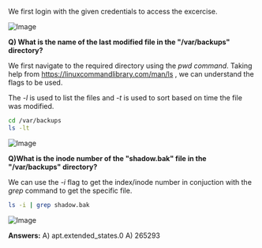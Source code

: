 We first login with the given credentials to access the excercise.

![Image](https://github.com/user-attachments/assets/4b2dfb93-288e-4738-999c-07fb335d4ac0)


**Q) What is the name of the last modified file in the "/var/backups" directory?** 

We first navigate to the required directory using the *pwd command*. Taking help from https://linuxcommandlibrary.com/man/ls , we can understand the flags to be used.

The *-l* is used to list the files and *-t* is used to sort based on time the file was modified.

```bash
cd /var/backups
ls -lt
```

![Image](https://github.com/user-attachments/assets/1b9badb4-fbf5-4c20-a279-b83305f26940)


**Q)What is the inode number of the "shadow.bak" file in the "/var/backups" directory?**

We can use the *-i* flag to get the index/inode number in conjuction with the *grep* command to get the specific file.

```bash
ls -i | grep shadow.bak
```

![Image](https://github.com/user-attachments/assets/2f34fa45-500f-4e03-8c93-b22c06057ab6)

**Answers:**
A) apt.extended_states.0
A) 265293